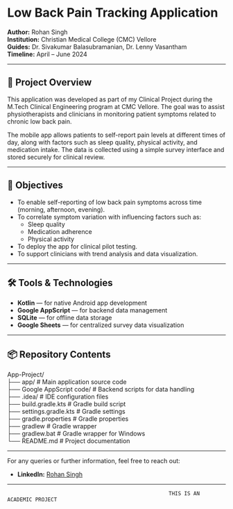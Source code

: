 # Low Back Pain Tracking Application

**Author:** Rohan Singh  
**Institution:** Christian Medical College (CMC) Vellore  
**Guides:** Dr. Sivakumar Balasubramanian, Dr. Lenny Vasantham  
**Timeline:** April – June 2024

---

## 📌 Project Overview

This application was developed as part of my Clinical Project during the M.Tech Clinical Engineering program at CMC Vellore. The goal was to assist physiotherapists and clinicians in monitoring patient symptoms related to chronic low back pain.

The mobile app allows patients to self-report pain levels at different times of day, along with factors such as sleep quality, physical activity, and medication intake. The data is collected using a simple survey interface and stored securely for clinical review.

---

## 🎯 Objectives

- To enable self-reporting of low back pain symptoms across time (morning, afternoon, evening).
- To correlate symptom variation with influencing factors such as:
  - Sleep quality
  - Medication adherence
  - Physical activity
- To deploy the app for clinical pilot testing.
- To support clinicians with trend analysis and data visualization.

---

## 🛠️ Tools & Technologies

- **Kotlin** — for native Android app development  
- **Google AppScript** — for backend data management  
- **SQLite** — for offline data storage  
- **Google Sheets** — for centralized survey data visualization

---

## 📦 Repository Contents

App-Project/ <br>
├── app/ # Main application source code <br>
├── Google AppScript code/ # Backend scripts for data handling <br>
├── .idea/ # IDE configuration files <br>
├── build.gradle.kts # Gradle build script <br>
├── settings.gradle.kts # Gradle settings <br>
├── gradle.properties # Gradle properties <br>
├── gradlew # Gradle wrapper <br>
├── gradlew.bat # Gradle wrapper for Windows <br>
└── README.md # Project documentation



---

For any queries or further information, feel free to reach out:
- **LinkedIn:** [Rohan Singh](https://www.linkedin.com/in/rohansinghindia/)

---
                                                        THIS IS AN ACADEMIC PROJECT
                                                    

